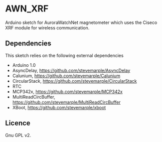# AWN_XRF

Arduino sketch for AuroraWatchNet magnetometer which uses the Ciseco
XRF module for wireless communication.

## Dependencies

This sketch relies on the following external dependencies
  * Arduino 1.0
  * AsyncDelay, https://github.com/stevemarple/AsyncDelay
  * Calunium, https://github.com/stevemarple/Calunium
  * CircularStack, https://github.com/stevemarple/CircularStack
  * RTC
  * MCP342x, https://github.com/stevemarple/MCP342x
  * MultiReadCircBuffer, https://github.com/stevemarple/MultiReadCircBuffer
  * XBoot, https://github.com/stevemarple/xboot

## Licence

Gnu GPL v2.
